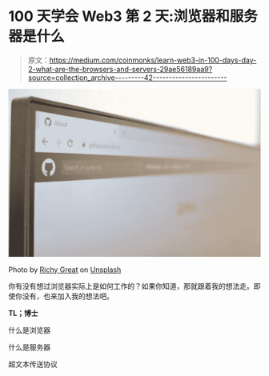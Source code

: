 # 100 天学会 Web3 第 2 天:浏览器和服务器是什么

> 原文：<https://medium.com/coinmonks/learn-web3-in-100-days-day-2-what-are-the-browsers-and-servers-29ae56189aa9?source=collection_archive---------42----------------------->

![](img/fda71939dbff07dcf1e7249927252781.png)

Photo by [Richy Great](https://unsplash.com/@richygreat?utm_source=unsplash&utm_medium=referral&utm_content=creditCopyText) on [Unsplash](https://unsplash.com/s/photos/browser?utm_source=unsplash&utm_medium=referral&utm_content=creditCopyText)

你有没有想过浏览器实际上是如何工作的？如果你知道，那就跟着我的想法走。即使你没有，也来加入我的想法吧。

**TL；博士**

什么是浏览器

什么是服务器

超文本传送协议